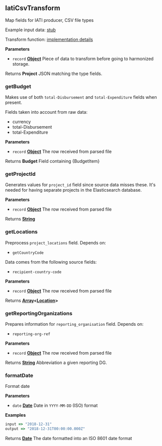 <!-- Generated by documentation.js. Update this documentation by updating the source code. -->

## IatiCsvTransform

Map fields for IATI producer, CSV file types

Example input data: [stub][1]

Transform function: [implementation details][2]

**Parameters**

-   `record` **[Object][3]** Piece of data to transform before going to harmonized storage.

Returns **Project** JSON matching the type fields.

### getBudget

Makes use of both `total-Disbursement` and `total-Expenditure` fields when present.

Fields taken into account from raw data:

-   currency
-   total-Disbursement
-   total-Expenditure

**Parameters**

-   `record` **[Object][3]** The row received from parsed file

Returns **Budget** Field containing {BudgetItem}

### getProjectId

Generates values for `project_id` field since source data misses these.
It's needed for having separate projects in the Elasticsearch database.

**Parameters**

-   `record` **[Object][3]** The row received from parsed file

Returns **[String][4]** 

### getLocations

Preprocess `project_locations` field.
Depends on:

-   `getCountryCode`

Data comes from the following source fields:

-   `recipient-country-code`

**Parameters**

-   `record` **[Object][3]** The row received from parsed file

Returns **[Array][5]&lt;[Location][6]>** 

### getReportingOrganizations

Prepares information for `reporting_organisation` field.
Depends on:

-   `reporting-org-ref`

**Parameters**

-   `record` **[Object][3]** The row received from parsed file

Returns **[String][4]** Abbreviation a given reporting DG.

### formatDate

Format date

**Parameters**

-   `date` **[Date][7]** Date in `YYYY-MM-DD` (ISO) format

**Examples**

```javascript
input => "2018-12-31"
output => "2018-12-31T00:00:00.000Z"
```

Returns **[Date][7]** The date formatted into an ISO 8601 date format

[1]: https://github.com/ec-europa/eubfr-data-lake/blob/master/services/ingestion/etl/iati/csv/test/stubs/record.json

[2]: https://github.com/ec-europa/eubfr-data-lake/blob/master/services/ingestion/etl/iati/csv/src/lib/transform.js

[3]: https://developer.mozilla.org/docs/Web/JavaScript/Reference/Global_Objects/Object

[4]: https://developer.mozilla.org/docs/Web/JavaScript/Reference/Global_Objects/String

[5]: https://developer.mozilla.org/docs/Web/JavaScript/Reference/Global_Objects/Array

[6]: https://developer.mozilla.org/docs/Web/API/Location

[7]: https://developer.mozilla.org/docs/Web/JavaScript/Reference/Global_Objects/Date

